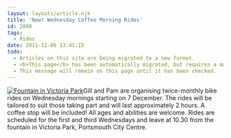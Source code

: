 ```yaml
---
layout: layouts/article.njk
title: 'New! Wednesday Coffee Morning Rides'
id: 2898
tags:
  - Rides
date: 2011-12-06 13:41:15
todo:
  - Articles on this site are being migrated to a new format.
  - <b>This page</b> has been automatically migrated, but requires a manual check-&amp;-tune to ensure the format and links all work as expected.
  - This message will remain on this page until it has been checked.
---
```


[![Fountain in Victoria Park](http://www.pompeybug.co.uk/wp-content/uploads/2011/12/Fountain-in-Victoria-Park-150x150.jpg "Fountain in Victoria Park")](http://www.pompeybug.co.uk/wp-content/uploads/2011/12/Fountain-in-Victoria-Park.jpg)Gill and Pam are organising twice-monthly bike rides on Wednesday mornings starting on 7 December. The rides will be tailored to suit those taking part and will last approximately 2 hours. A coffee stop will be included! All ages and abilities are welcome. Rides are scheduled for the first and third Wednesdays and leave at 10.30 from the fountain in Victoria Park, Portsmouth City Centre.

&nbsp;